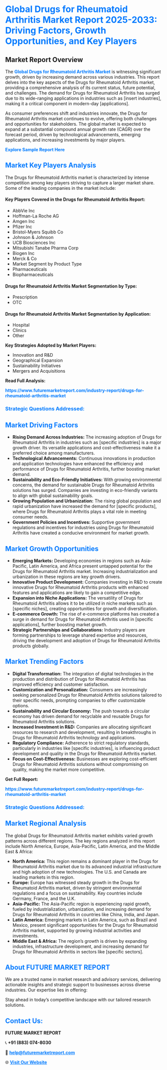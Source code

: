 <h1 style="color: #007BFF;">Global Drugs for Rheumatoid Arthritis Market Report 2025-2033: Driving Factors, Growth Opportunities, and Key Players</h1>

<section id="overview">
<h2>Market Report Overview</h2>
<p>The <a href="https://www.futuremarketreport.com/industry-report/drugs-for-rheumatoid-arthritis-market" style="color: #007BFF; text-decoration: none;"><strong>Global Drugs for Rheumatoid Arthritis Market</strong></a> is witnessing significant growth, driven by increasing demand across various industries. This report delves into the key aspects of the Drugs for Rheumatoid Arthritis market, providing a comprehensive analysis of its current status, future potential, and challenges. The demand for Drugs for Rheumatoid Arthritis has surged due to its wide-ranging applications in industries such as [insert industries], making it a critical component in modern-day [applications].</p>
<p>As consumer preferences shift and industries innovate, the Drugs for Rheumatoid Arthritis market continues to evolve, offering both challenges and opportunities for stakeholders. The global market is expected to expand at a substantial compound annual growth rate (CAGR) over the forecast period, driven by technological advancements, emerging applications, and increasing investments by major players.</p>
</section>

<section id="overview">
<p><a href="https://www.futuremarketreport.com/request-sample/reportId=48898" style="color: #007BFF; text-decoration: none;"><strong>Explore Sample Report Here</strong></a></p>
</section>

<section id="key-players">
<h2 style="color: #007BFF;">Market Key Players Analysis</h2>
<p>The Drugs for Rheumatoid Arthritis market is characterized by intense competition among key players striving to capture a larger market share. Some of the leading companies in the market include:</p>
<h4>Key Players Covered in the Drugs for Rheumatoid Arthritis Report:</h4>
<ul><li>AbbVie Inc</li><li>Hoffman-La Roche AG</li><li>Amgen Inc</li><li>Pfizer Inc</li><li>Bristol-Myers Squibb Co</li><li>Johnson &amp; Johnson</li><li>UCB Biosciences Inc</li><li>Mitsubishi Tanabe Pharma Corp</li><li>Biogen Inc</li><li>Merck &amp; Co</li><li>Market Segment by Product Type</li><li>Pharmaceuticals</li><li>Biopharmaceuticals</li></ul>
<h4>Drugs for Rheumatoid Arthritis Market Segmentation by Type:</h4>
<ul><li>Prescription</li><li>OTC</li></ul>

<h4>Drugs for Rheumatoid Arthritis Market Segmentation by Application:</h4>
<ul><li>Hospital</li><li>Clinics</li><li>Other</li></ul>
<p><strong>Key Strategies Adopted by Market Players:</strong></p>
<ul>
<li>Innovation and R&D</li>
<li>Geographical Expansion</li>
<li>Sustainability Initiatives</li>
<li>Mergers and Acquisitions</li>
</ul>
</section>

<section>
<p><strong>Read Full Analysis: </strong></p><a href="https://www.futuremarketreport.com/industry-report/drugs-for-rheumatoid-arthritis-market" style="color: #007BFF; text-decoration: none;"><strong>https://www.futuremarketreport.com/industry-report/drugs-for-rheumatoid-arthritis-market</strong></a>
<h3 style="color: #007BFF;">Strategic Questions Addressed:</h3>
</section>

<section id="driving-factors">
<h2 style="color: #007BFF;">Market Driving Factors</h2>
<ul>
<li><strong>Rising Demand Across Industries:</strong> The increasing adoption of Drugs for Rheumatoid Arthritis in industries such as [specific industries] is a major growth driver. Its versatile applications and cost-effectiveness make it a preferred choice among manufacturers.</li>
<li><strong>Technological Advancements:</strong> Continuous innovations in production and application technologies have enhanced the efficiency and performance of Drugs for Rheumatoid Arthritis, further boosting market demand.</li>
<li><strong>Sustainability and Eco-Friendly Initiatives:</strong> With growing environmental concerns, the demand for sustainable Drugs for Rheumatoid Arthritis solutions has surged. Companies are investing in eco-friendly variants to align with global sustainability goals.</li>
<li><strong>Growing Population and Urbanization:</strong> The rising global population and rapid urbanization have increased the demand for [specific products], where Drugs for Rheumatoid Arthritis plays a vital role in meeting consumer needs.</li>
<li><strong>Government Policies and Incentives:</strong> Supportive government regulations and incentives for industries using Drugs for Rheumatoid Arthritis have created a conducive environment for market growth.</li>
</ul>
</section>

<section id="growth-opportunities">
<h2 style="color: #007BFF;">Market Growth Opportunities</h2>
<ul>
<li><strong>Emerging Markets:</strong> Developing economies in regions such as Asia-Pacific, Latin America, and Africa present untapped potential for the Drugs for Rheumatoid Arthritis market. Increasing industrialization and urbanization in these regions are key growth drivers.</li>
<li><strong>Innovative Product Development:</strong> Companies investing in R&D to create innovative Drugs for Rheumatoid Arthritis products with enhanced features and applications are likely to gain a competitive edge.</li>
<li><strong>Expansion into Niche Applications:</strong> The versatility of Drugs for Rheumatoid Arthritis allows it to be utilized in niche markets such as [specific niches], creating opportunities for growth and diversification.</li>
<li><strong>E-commerce Growth:</strong> The rise of e-commerce platforms has created a surge in demand for Drugs for Rheumatoid Arthritis used in [specific applications], further boosting market growth.</li>
<li><strong>Strategic Partnerships and Collaborations:</strong> Industry players are forming partnerships to leverage shared expertise and resources, driving the development and adoption of Drugs for Rheumatoid Arthritis products globally.</li>
</ul>
</section>

<section id="trending-factors">
<h2 style="color: #007BFF;">Market Trending Factors</h2>
<ul>
<li><strong>Digital Transformation:</strong> The integration of digital technologies in the production and distribution of Drugs for Rheumatoid Arthritis has improved efficiency and customer satisfaction.</li>
<li><strong>Customization and Personalization:</strong> Consumers are increasingly seeking personalized Drugs for Rheumatoid Arthritis solutions tailored to their specific needs, prompting companies to offer customizable options.</li>
<li><strong>Sustainability and Circular Economy:</strong> The push towards a circular economy has driven demand for recyclable and reusable Drugs for Rheumatoid Arthritis solutions.</li>
<li><strong>Increased Investment in R&D:</strong> Companies are allocating significant resources to research and development, resulting in breakthroughs in Drugs for Rheumatoid Arthritis technology and applications.</li>
<li><strong>Regulatory Compliance:</strong> Adherence to strict regulatory standards, particularly in industries like [specific industries], is influencing product development and quality in the Drugs for Rheumatoid Arthritis market.</li>
<li><strong>Focus on Cost-Effectiveness:</strong> Businesses are exploring cost-efficient Drugs for Rheumatoid Arthritis solutions without compromising on quality, making the market more competitive.</li>
</ul>
</section>

<section>
<p><strong>Get Full Report: </strong></p><a href="https://www.futuremarketreport.com/industry-report/drugs-for-rheumatoid-arthritis-market" style="color: #007BFF; text-decoration: none;"><strong>https://www.futuremarketreport.com/industry-report/drugs-for-rheumatoid-arthritis-market</strong></a>
<h3 style="color: #007BFF;">Strategic Questions Addressed:</h3>
</section>


<section id="regional-analysis">
<h2 style="color: #007BFF;">Market Regional Analysis</h2>
<p>The global Drugs for Rheumatoid Arthritis market exhibits varied growth patterns across different regions. The key regions analyzed in this report include North America, Europe, Asia-Pacific, Latin America, and the Middle East & Africa:</p>
<ul>
<li><strong>North America:</strong> This region remains a dominant player in the Drugs for Rheumatoid Arthritis market due to its advanced industrial infrastructure and high adoption of new technologies. The U.S. and Canada are leading markets in this region.</li>
<li><strong>Europe:</strong> Europe has witnessed steady growth in the Drugs for Rheumatoid Arthritis market, driven by stringent environmental regulations and a focus on sustainability. Key countries include Germany, France, and the U.K.</li>
<li><strong>Asia-Pacific:</strong> The Asia-Pacific region is experiencing rapid growth, fueled by industrialization, urbanization, and increasing demand for Drugs for Rheumatoid Arthritis in countries like China, India, and Japan.</li>
<li><strong>Latin America:</strong> Emerging markets in Latin America, such as Brazil and Mexico, present significant opportunities for the Drugs for Rheumatoid Arthritis market, supported by growing industrial activities and investments.</li>
<li><strong>Middle East & Africa:</strong> The region’s growth is driven by expanding industries, infrastructure development, and increasing demand for Drugs for Rheumatoid Arthritis in sectors like [specific sectors].</li>
</ul>
</section>

<footer>
<h2 style="color: #007BFF;">About FUTURE MARKET REPORT</h2>
<p>We are a trusted name in market research and advisory services, delivering actionable insights and strategic support to businesses across diverse industries. Our expertise lies in offering:</p>

<p>Stay ahead in today’s competitive landscape with our tailored research solutions.</p>

<h2 style="color: #007BFF;">Contact Us:</h2>
<p><strong>FUTURE MARKET REPORT</strong></p>
<p>📞 <strong>+91 (883) 074-8030</strong></p>
<p>📧 <strong><a href="mailto:help@futuremarketreport.com" style="color: #007BFF;">help@futuremarketreport.com</a></strong></p>
<p>🌐 <strong><a href="https://www.futuremarketreport.com/" style="color: #007BFF;">Visit Our Website</a></strong></p>
</footer>